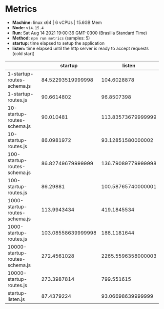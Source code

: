 # Metrics
* __Machine:__ linux x64 | 6 vCPUs | 15.6GB Mem
* __Node:__ `v14.15.4`
* __Run:__ Sat Aug 14 2021 19:00:36 GMT-0300 (Brasilia Standard Time)
* __Method:__ `npm run metrics` (samples: 5)
* __startup:__ time elapsed to setup the application
* __listen:__ time elapsed until the http server is ready to accept requests (cold start)

| | startup | listen |
|-| -       | -      |
| 1-startup-routes-schema.js | 84.52293519999998 | 104.6028878 |
| 1-startup-routes.js | 90.6614802 | 96.8507398 |
| 10-startup-routes-schema.js | 90.010481 | 113.83573679999999 |
| 10-startup-routes.js | 86.0981972 | 93.12851580000002 |
| 100-startup-routes-schema.js | 86.82749679999999 | 136.79089779999998 |
| 100-startup-routes.js | 86.29881 | 100.58765740000001 |
| 1000-startup-routes-schema.js | 113.9943434 | 419.1845534 |
| 1000-startup-routes.js | 103.08558639999998 | 188.1181644 |
| 10000-startup-routes-schema.js | 272.4561028 | 2265.5596358000003 |
| 10000-startup-routes.js | 273.3987814 | 799.551615 |
| startup-listen.js | 87.4379224 | 93.06698639999999 |
